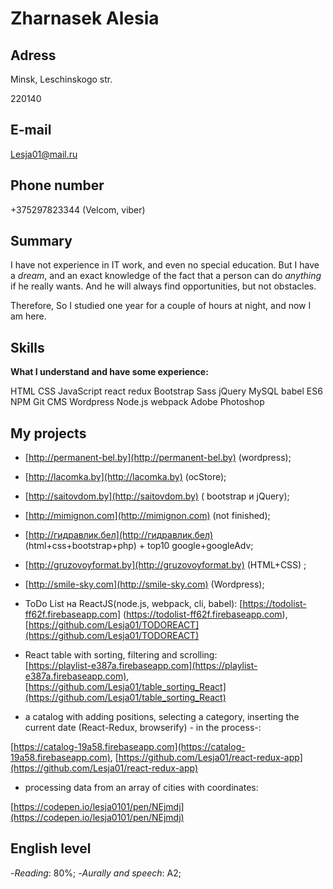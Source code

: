 

# Zharnasek Alesia  

## Adress

Minsk, Leschinskogo str.

220140

## E-mail  
[Lesja01@mail.ru](Lesja01@mail.ru)

## Phone number

+375297823344 (Velcom, viber)

## Summary

I have not experience in IT work, and even no special education. But I have a *dream*, and an exact knowledge of the fact that a person can do *anything* if he really wants. And he will always find opportunities, but not obstacles. 
 
 Therefore, So I studied one year for a couple of hours at night, and now I am here.

 ## Skills

 **What I understand and have some experience:**

 HTML  CSS  JavaScript  react redux Bootstrap  Sass  jQuery  MySQL  babel  ES6  NPM Git  CMS Wordpress  Node.js  webpack  Adobe Photoshop

 ## My projects

- [http://permanent-bel.by](http://permanent-bel.by) (wordpress);  
- [http://lacomka.by](http://lacomka.by) (ocStore);  
- [http://saitovdom.by](http://saitovdom.by) ( bootstrap и jQuery);  
- [http://mimignon.com](http://mimignon.com) (not finished);  
- [http://гидравлик.бел](http://гидравлик.бел) (html+css+bootstrap+php) + top10 google+googleAdv;  
- [http://gruzovoyformat.by](http://gruzovoyformat.by) (HTML+CSS) ;  
- [http://smile-sky.com](http://smile-sky.com) (Wordpress);  



-  ToDo List на ReactJS(node.js, webpack, cli, babel):
[https://todolist-ff62f.firebaseapp.com] (https://todolist-ff62f.firebaseapp.com),
[https://github.com/Lesja01/TODOREACT](https://github.com/Lesja01/TODOREACT)

-  React table with sorting, filtering and scrolling:   
[https://playlist-e387a.firebaseapp.com](https://playlist-e387a.firebaseapp.com),  
[https://github.com/Lesja01/table_sorting_React](https://github.com/Lesja01/table_sorting_React)

- a catalog with adding positions, selecting a category, inserting the current date (React-Redux, browserify) - in the process-:

[https://catalog-19a58.firebaseapp.com](https://catalog-19a58.firebaseapp.com),
[https://github.com/Lesja01/react-redux-app](https://github.com/Lesja01/react-redux-app)

- processing data from an array of cities with coordinates:

[https://codepen.io/lesja0101/pen/NEjmdj](https://codepen.io/lesja0101/pen/NEjmdj) 

## English level

-*Reading*: 80%;
-*Aurally and speech*: A2;


